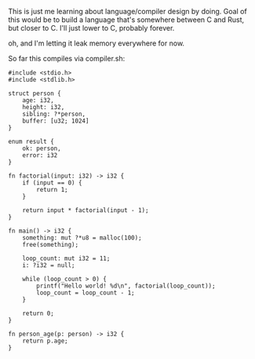 This is just me learning about language/compiler design by doing. Goal of this would be to build a language that's somewhere between C and Rust, but closer to C. I'll just lower to C, probably forever.

oh, and I'm letting it leak memory everywhere for now.

So far this compiles via compiler.sh:
```
#include <stdio.h>
#include <stdlib.h>

struct person {
    age: i32,
    height: i32,
    sibling: ?*person,
    buffer: [u32; 1024]
}

enum result {
    ok: person,
    error: i32
}

fn factorial(input: i32) -> i32 {
    if (input == 0) {
        return 1;
    }
    
    return input * factorial(input - 1);
}

fn main() -> i32 {
    something: mut ?*u8 = malloc(100);
    free(something);

    loop_count: mut i32 = 11;
    i: ?i32 = null;

    while (loop_count > 0) {
        printf("Hello world! %d\n", factorial(loop_count));
        loop_count = loop_count - 1;
    }

    return 0;
}

fn person_age(p: person) -> i32 {
    return p.age;
}
```
